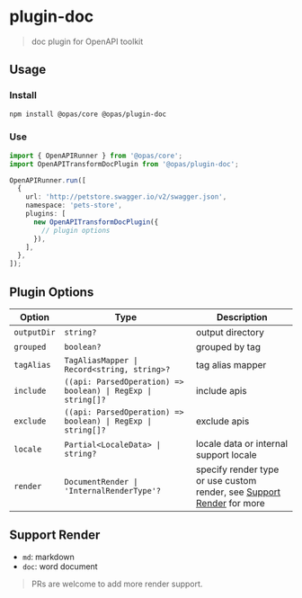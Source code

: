 # plugin-doc

> doc plugin for OpenAPI toolkit

## Usage

### Install

```sh
npm install @opas/core @opas/plugin-doc
```

### Use

```ts
import { OpenAPIRunner } from '@opas/core';
import OpenAPITransformDocPlugin from '@opas/plugin-doc';

OpenAPIRunner.run([
  {
    url: 'http://petstore.swagger.io/v2/swagger.json',
    namespace: 'pets-store',
    plugins: [
      new OpenAPITransformDocPlugin({
        // plugin options
      }),
    ],
  },
]);
```

## Plugin Options

| Option      | Type                                                         | Description                                                                              |
| ----------- | ------------------------------------------------------------ | ---------------------------------------------------------------------------------------- |
| `outputDir` | `string?`                                                    | output directory                                                                         |
| `grouped`   | `boolean?`                                                   | grouped by tag                                                                           |
| `tagAlias`  | `TagAliasMapper \| Record<string, string>?`                  | tag alias mapper                                                                         |
| `include`   | `((api: ParsedOperation) => boolean) \| RegExp \| string[]?` | include apis                                                                             |
| `exclude`   | `((api: ParsedOperation) => boolean) \| RegExp \| string[]?` | exclude apis                                                                             |
| `locale`    | `Partial<LocaleData> \| string?`                             | locale data or internal support locale                                                   |
| `render`    | `DocumentRender \| 'InternalRenderType'?`                    | specify render type or use custom render, see [Support Render](#support-render) for more |

## Support Render

- `md`: markdown
- `doc`: word document

> PRs are welcome to add more render support.
